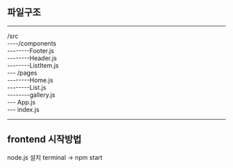 
## 파일구조
----
/src   
----/components   
--------Footer.js   
--------Header.js   
--------ListItem.js   
--- /pages   
--------Home.js     
--------List.js    
--------gallery.js     
--- App.js     
--- index.js    

    
---
## frontend 시작방법 
node.js 설치
terminal -> npm start
